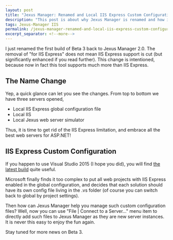 ```yaml
---
layout: post
title: "Jexus Manager: Renamed and Local IIS Express Custom Configuration Support"
description: "This post is about why Jexus Manager is renamed and how it supports IIS Express custom configuration."
tags: Jexus-Manager IIS
permalink: /jexus-manager-renamed-and-local-iis-express-custom-configuration-support-8cff599d012b
excerpt_separator: <!--more-->
---
```

I just renamed the first build of Beta 3 back to Jexus Manager 2.0. The removal of "for IIS Express" does not mean IIS Express support is cut (but significantly enhanced if you read further). This change is intentioned, because now in fact this tool supports much more than IIS Express.
<!--more-->

## The Name Change

Yep, a quick glance can let you see the changes. From top to bottom we have three servers opened,

* Local IIS Express global configuration file
* Local IIS
* Local Jexus web server simulator

Thus, it is time to get rid of the IIS Express limitation, and embrace all the best web servers for ASP.NET!

## IIS Express Custom Configuration

If you happen to use Visual Studio 2015 (I hope you did), you will find [the latest build](https://devblogs.microsoft.com/dotnet/new-asp-net-features-and-fixes-in-visual-studio-2015-rc/) quite useful.

Microsoft finally finds it too complex to put all web projects with IIS Express enabled in the global configuration, and decides that each solution should have its own config file living in the .vs folder (of course you can switch back to global by project settings).

Then how can Jexus Manager help you manage such custom configuration files? Well, now you can use "File | Connect to a Server…" menu item to directly add such files to Jexus Manager as they are new server instances. It is never this easy to enjoy the fun again.

Stay tuned for more news on Beta 3.
